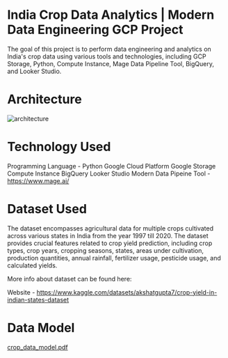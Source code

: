 
# India Crop Data Analytics | Modern Data Engineering GCP Project
The goal of this project is to perform data engineering and analytics on India's crop data using various tools and technologies, including GCP Storage, Python, Compute Instance, Mage Data Pipeline Tool, BigQuery, and Looker Studio.

# Architecture

![architecture](https://github.com/Loveprit/Agriculture_dataengineer/assets/32951261/3f604eb9-ad56-4754-855c-eceb3941f994)

# Technology Used
Programming Language - Python
Google Cloud Platform
Google Storage
Compute Instance
BigQuery
Looker Studio
Modern Data Pipeine Tool - https://www.mage.ai/


# Dataset Used
The dataset encompasses agricultural data for multiple crops cultivated across various states in India from the year 1997 till 2020. The dataset provides crucial features related to crop yield prediction, including crop types, crop years, cropping seasons, states, areas under cultivation, production quantities, annual rainfall, fertilizer usage, pesticide usage, and calculated yields.


More info about dataset can be found here:

Website - https://www.kaggle.com/datasets/akshatgupta7/crop-yield-in-indian-states-dataset

# Data Model
[crop_data_model.pdf](https://github.com/Loveprit/Agriculture_dataengineer/files/12142356/crop_data_model.pdf)
